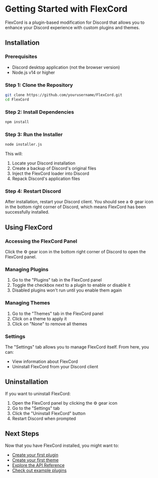 # Getting Started with FlexCord

FlexCord is a plugin-based modification for Discord that allows you to enhance your Discord experience with custom plugins and themes.

## Installation

### Prerequisites

- Discord desktop application (not the browser version)
- Node.js v14 or higher

### Step 1: Clone the Repository

```bash
git clone https://github.com/yourusername/FlexCord.git
cd FlexCord
```

### Step 2: Install Dependencies

```bash
npm install
```

### Step 3: Run the Installer

```bash
node installer.js
```

This will:
1. Locate your Discord installation
2. Create a backup of Discord's original files
3. Inject the FlexCord loader into Discord
4. Repack Discord's application files

### Step 4: Restart Discord

After installation, restart your Discord client. You should see a ⚙️ gear icon in the bottom right corner of Discord, which means FlexCord has been successfully installed.

## Using FlexCord

### Accessing the FlexCord Panel

Click the ⚙️ gear icon in the bottom right corner of Discord to open the FlexCord panel.

### Managing Plugins

1. Go to the "Plugins" tab in the FlexCord panel
2. Toggle the checkbox next to a plugin to enable or disable it
3. Disabled plugins won't run until you enable them again

### Managing Themes

1. Go to the "Themes" tab in the FlexCord panel
2. Click on a theme to apply it
3. Click on "None" to remove all themes

### Settings

The "Settings" tab allows you to manage FlexCord itself. From here, you can:
- View information about FlexCord
- Uninstall FlexCord from your Discord client

## Uninstallation

If you want to uninstall FlexCord:

1. Open the FlexCord panel by clicking the ⚙️ gear icon
2. Go to the "Settings" tab
3. Click the "Uninstall FlexCord" button
4. Restart Discord when prompted

## Next Steps

Now that you have FlexCord installed, you might want to:

- [Create your first plugin](./plugin-development.md)
- [Create your first theme](./theme-development.md)
- [Explore the API Reference](./api-reference.md)
- [Check out example plugins](./examples/README.md) 
 